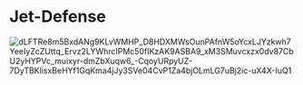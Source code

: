 # Jet-Defense
![dLFTRe8m5BxdANg9KLvWMHP_D8HDXMWsOunPAfnW5oYcxLJYzkwh7YeeIyZcZUttq_Ervz2LYWhrcIPMc50fIKzAK9ASBA9_xM3SMuvcxzx0dv87CbU2yHYPVc_muixyr-dmZbXuqw6_-CqoyURpyUZ-7DyTBKlisxBeHYf1GqKma4jJy3SVe04CvP1Za4bjOLmLG7uBj2ic-uX4X-IuQ1](https://github.com/user-attachments/assets/da7d97ce-f4c9-4c3e-b97f-b556fc345a98)

